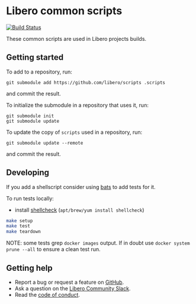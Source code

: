 Libero common scripts
=====================

[![Build Status](https://github.com/libero/scripts/workflows/CI/badge.svg?branch=master)](https://github.com/libero/scripts/actions?query=branch%3Amaster+workflow%3ACI)

These common scripts are used in Libero projects builds.

Getting started
---------------

To add to a repository, run:

```
git submodule add https://github.com/libero/scripts .scripts
```

and commit the result.

To initialize the submodule in a repository that uses it, run:

```
git submodule init
git submodule update
```

To update the copy of `scripts` used in a repository, run:

```
git submodule update --remote
```

and commit the result.


Developing
----------

If you add a shellscript consider using [bats](https://github.com/bats-core/bats-core) to add tests for it.

To run tests locally:

- install [shellcheck](https://github.com/koalaman/shellcheck#user-content-installing) (`apt/brew/yum install shellcheck`)

```sh
make setup
make test
make teardown
```

NOTE: some tests grep `docker images` output. If in doubt use `docker system prune --all` to ensure a clean test run.

Getting help
------------

- Report a bug or request a feature on [GitHub](https://github.com/libero/libero/issues/new/choose).
- Ask a question on the [Libero Community Slack](https://libero-community.slack.com/).
- Read the [code of conduct](https://libero.pub/code-of-conduct).

